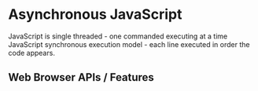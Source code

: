 # Asynchronous JavaScript

JavaScript is single threaded - one commanded executing at a time
JavaScript synchronous execution model - each line executed in order the code appears.

## Web Browser APIs / Features
